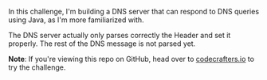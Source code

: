 In this challenge, I'm building a DNS server that can respond to DNS queries using Java, as I'm more familiarized with.

The DNS server actually only parses correctly the Header and set it properly. The rest of the DNS message is not parsed yet.

**Note**: If you're viewing this repo on GitHub, head over to
[codecrafters.io](https://codecrafters.io) to try the challenge.

